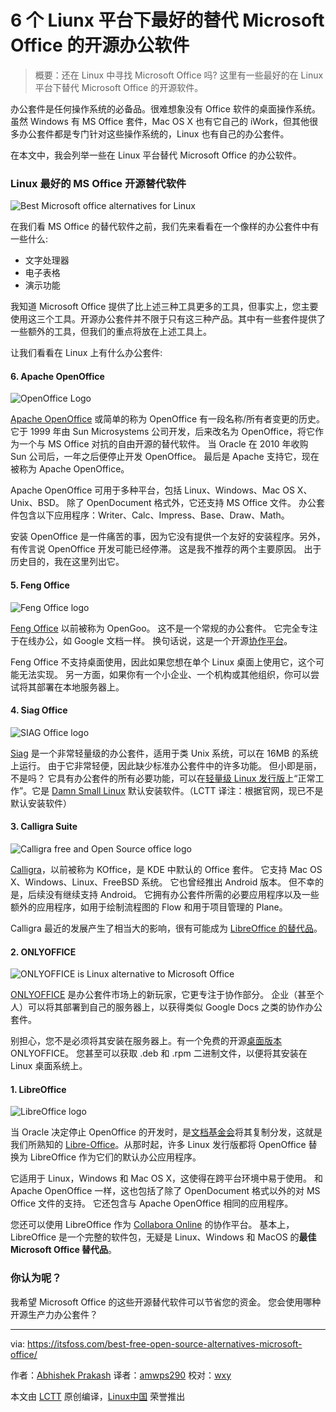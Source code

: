 6 个 Liunx 平台下最好的替代 Microsoft Office 的开源办公软件
===========

> 概要：还在 Linux 中寻找 Microsoft Office 吗? 这里有一些最好的在 Linux 平台下替代 Microsoft Office 的开源软件。

办公套件是任何操作系统的必备品。很难想象没有 Office 软件的桌面操作系统。虽然 Windows 有 MS Office 套件，Mac OS X 也有它自己的 iWork，但其他很多办公套件都是专门针对这些操作系统的，Linux 也有自己的办公套件。

在本文中，我会列举一些在 Linux 平台替代 Microsoft Office 的办公软件。

### Linux 最好的 MS Office 开源替代软件

![Best Microsoft office alternatives for Linux][1]

在我们看 MS Office 的替代软件之前，我们先来看看在一个像样的办公套件中有一些什么:

  * 文字处理器
  * 电子表格
  * 演示功能

我知道 Microsoft Office 提供了比上述三种工具更多的工具，但事实上，您主要使用这三个工具。开源办公套件并不限于只有这三种产品。其中有一些套件提供了一些额外的工具，但我们的重点将放在上述工具上。

让我们看看在 Linux 上有什么办公套件:

#### 6. Apache OpenOffice

![OpenOffice Logo][2]

[Apache OpenOffice][3] 或简单的称为 OpenOffice 有一段名称/所有者变更的历史。 它于 1999 年由 Sun Microsystems 公司开发，后来改名为 OpenOffice，将它作为一个与 MS Office 对抗的自由开源的替代软件。 当 Oracle 在 2010 年收购 Sun 公司后，一年之后便停止开发 OpenOffice。 最后是 Apache 支持它，现在被称为 Apache OpenOffice。

Apache OpenOffice 可用于多种平台，包括 Linux、Windows、Mac OS X、Unix、BSD。 除了 OpenDocument 格式外，它还支持 MS Office 文件。 办公套件包含以下应用程序：Writer、Calc、Impress、Base、Draw、Math。

安装 OpenOffice 是一件痛苦的事，因为它没有提供一个友好的安装程序。另外，有传言说 OpenOffice 开发可能已经停滞。 这是我不推荐的两个主要原因。 出于历史目的，我在这里列出它。

#### 5. Feng Office

![Feng Office logo][6]

[Feng Office][7] 以前被称为 OpenGoo。 这不是一个常规的办公套件。 它完全专注于在线办公，如 Google 文档一样。 换句话说，这是一个开源[协作平台][8]。

Feng Office 不支持桌面使用，因此如果您想在单个 Linux 桌面上使用它，这个可能无法实现。 另一方面，如果你有一个小企业、一个机构或其他组织，你可以尝试将其部署在本地服务器上。 

#### 4. Siag Office

![SIAG Office logo][9]

[Siag][10] 是一个非常轻量级的办公套件，适用于类 Unix 系统，可以在 16MB 的系统上运行。 由于它非常轻便，因此缺少标准办公套件中的许多功能。 但小即是丽，不是吗？ 它具有办公套件的所有必要功能，可以在[轻量级 Linux 发行版][11]上“正常工作”。它是 [Damn Small Linux][12] 默认安装软件。（LCTT 译注：根据官网，现已不是默认安装软件）

#### 3. Calligra Suite

![Calligra free and Open Source office logo][13]

[Calligra][14]，以前被称为 KOffice，是 KDE 中默认的 Office 套件。 它支持 Mac OS X、Windows、Linux、FreeBSD 系统。 它也曾经推出 Android 版本。 但不幸的是，后续没有继续支持 Android。 它拥有办公套件所需的必要应用程序以及一些额外的应用程序，如用于绘制流程图的 Flow 和用于项目管理的 Plane。

Calligra 最近的发展产生了相当大的影响，很有可能成为 [LibreOffice 的替代品][16]。

#### 2. ONLYOFFICE

![ONLYOFFICE is Linux alternative to Microsoft Office][17]

[ONLYOFFICE][18] 是办公套件市场上的新玩家，它更专注于协作部分。 企业（甚至个人）可以将其部署到自己的服务器上，以获得类似 Google Docs 之类的协作办公套件。

别担心，您不是必须将其安装在服务器上。有一个免费的开源[桌面版本][19] ONLYOFFICE。 您甚至可以获取 .deb 和 .rpm 二进制文件，以便将其安装在 Linux 桌面系统上。

#### 1. LibreOffice

![LibreOffice logo][20]

当 Oracle 决定停止 OpenOffice 的开发时，是[文档基金会][21]将其复制分发，这就是我们所熟知的 [Libre-Office][22]。从那时起，许多 Linux 发行版都将 OpenOffice 替换为 LibreOffice 作为它们的默认办公应用程序。

它适用于 Linux，Windows 和 Mac OS X，这使得在跨平台环境中易于使用。 和 Apache OpenOffice 一样，这也包括了除了 OpenDocument 格式以外的对 MS Office 文件的支持。 它还包含与 Apache OpenOffice 相同的应用程序。

您还可以使用 LibreOffice 作为 [Collabora Online][23] 的协作平台。 基本上，LibreOffice 是一个完整的软件包，无疑是 Linux、Windows 和 MacOS 的**最佳 Microsoft Office 替代品**。

### 你认为呢？

我希望 Microsoft Office 的这些开源替代软件可以节省您的资金。 您会使用哪种开源生产力办公套件？

--------------------------------------------------------------------------------

via: https://itsfoss.com/best-free-open-source-alternatives-microsoft-office/

作者：[Abhishek Prakash][a]
译者：[amwps290](https://github.com/amwps290)
校对：[wxy](https://github.com/wxy)

本文由 [LCTT](https://github.com/LCTT/TranslateProject) 原创编译，[Linux中国](https://linux.cn/) 荣誉推出

[a]:https://itsfoss.com/author/abhishek/
[1]:https://4bds6hergc-flywheel.netdna-ssl.com/wp-content/uploads/2012/06/best-open-source-alternatives-ms-office-800x450.jpg
[2]:https://4bds6hergc-flywheel.netdna-ssl.com/wp-content/uploads/2012/06/open-office-logo-wide.jpg
[3]:http://www.openoffice.org/
[4]:https://itsfoss.com/install-openoffice-ubuntu-linux/
[5]:https://itsfoss.com/openoffice-shutdown/
[6]:https://4bds6hergc-flywheel.netdna-ssl.com/wp-content/uploads/2012/06/feng-office-logo-wide-800x240.jpg
[7]:http://www.fengoffice.com/web/index.php?lang=en
[8]:https://en.wikipedia.org/wiki/Collaborative_software
[9]:https://4bds6hergc-flywheel.netdna-ssl.com/wp-content/uploads/2012/06/siag-office-logo-wide-800x240.jpg
[10]:http://siag.nu/
[11]:https://itsfoss.com/lightweight-linux-beginners/
[12]:http://www.damnsmalllinux.org/
[13]:https://4bds6hergc-flywheel.netdna-ssl.com/wp-content/uploads/2012/06/calligra-office-logo-wide-800x240.jpg
[14]:http://www.calligra.org/
[15]:https://itsfoss.com/calligra-android-app-coffice/
[16]:http://maketecheasier.com/is-calligra-a-great-alternative-to-libreoffice/2012/06/18
[17]:https://4bds6hergc-flywheel.netdna-ssl.com/wp-content/uploads/2012/06/only-office-logo-wide-800x240.png
[18]:https://www.onlyoffice.com/
[19]:https://itsfoss.com/review-onlyoffice-desktop-editors-linux/
[20]:https://4bds6hergc-flywheel.netdna-ssl.com/wp-content/uploads/2012/06/LibreOffice-logo-wide-800x240.jpg
[21]:http://www.documentfoundation.org/
[22]:http://www.libreoffice.org/
[23]:https://www.collaboraoffice.com/collabora-online/
